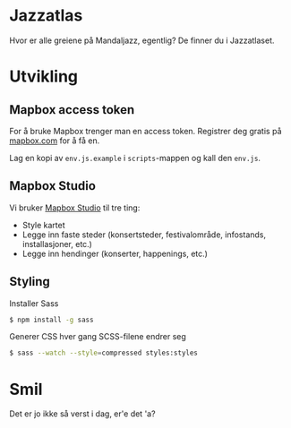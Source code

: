 # Jazzatlas

Hvor er alle greiene på Mandaljazz, egentlig? De finner du i Jazzatlaset.

# Utvikling

## Mapbox access token

For å bruke Mapbox trenger man en access token. Registrer deg gratis på [mapbox.com](https://www.mapbox.com/) for å få en.

Lag en kopi av `env.js.example` i `scripts`-mappen og kall den `env.js`.

## Mapbox Studio

Vi bruker [Mapbox Studio](https://www.mapbox.com/studio) til tre ting:

- Style kartet
- Legge inn faste steder (konsertsteder, festivalområde, infostands, installasjoner, etc.)
- Legge inn hendinger (konserter, happenings, etc.)

## Styling

Installer Sass

```bash
$ npm install -g sass
```

Generer CSS hver gang SCSS-filene endrer seg

```bash
$ sass --watch --style=compressed styles:styles
```

# Smil

Det er jo ikke så verst i dag, er'e det 'a?
